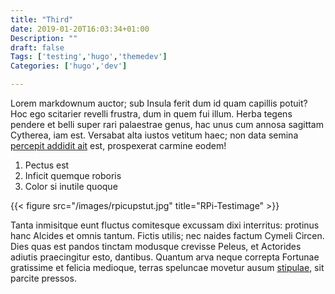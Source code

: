 ```yaml
---
title: "Third"
date: 2019-01-20T16:03:34+01:00
Description: ""
draft: false
Tags: ['testing','hugo','themedev']
Categories: ['hugo','dev']

---
```


Lorem markdownum auctor; sub Insula ferit dum id quam capillis potuit? Hoc ego
scitarier revelli frustra, dum in quem fui illum. Herba tegens pendere et belli
super rari palaestrae genus, hac unus cum annosa sagittam Cytherea, iam est.
Versabat alta iustos vetitum haec; non data semina [percepit addidit
ait](http://in.net/mora) est, prospexerat carmine eodem!

1. Pectus est
2. Inficit quemque roboris
3. Color si inutile quoque


{{< figure src="/images/rpicupstut.jpg" title="RPi-Testimage" >}}


Tanta inmisitque eunt fluctus comitesque excussam dixi interritus: protinus hanc
Alcides et omnis tantum. Fictis utilis; nec naides factum Cymeli Circen. Dies
quas est pandos tinctam modusque crevisse Peleus, et Actorides adiutis
praecingitur esto, dantibus. Quantum arva neque correpta Fortunae gratissime et
felicia medioque, terras speluncae movetur ausum
[stipulae](http://concumbere-erat.io/), sit parcite pressos.